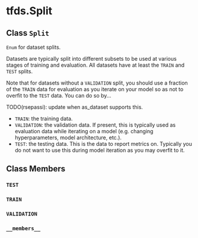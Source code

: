 <div itemscope itemtype="http://developers.google.com/ReferenceObject">
<meta itemprop="name" content="tfds.Split" />
<meta itemprop="path" content="Stable" />
<meta itemprop="property" content="TEST"/>
<meta itemprop="property" content="TRAIN"/>
<meta itemprop="property" content="VALIDATION"/>
<meta itemprop="property" content="__members__"/>
</div>

# tfds.Split

## Class `Split`



`Enum` for dataset splits.

Datasets are typically split into different subsets to be used at various
stages of training and evaluation. All datasets have at least the `TRAIN` and
`TEST` splits.

Note that for datasets without a `VALIDATION` split, you should use a fraction
of the `TRAIN` data for evaluation as you iterate on your model so as not to
overfit to the `TEST` data. You can do so by...

TODO(rsepassi): update when as_dataset supports this.

* `TRAIN`: the training data.
* `VALIDATION`: the validation data. If present, this is typically used as
  evaluation data while iterating on a model (e.g. changing hyperparameters,
  model architecture, etc.).
* `TEST`: the testing data. This is the data to report metrics on. Typically
  you do not want to use this during model iteration as you may overfit to it.

## Class Members

<h3 id="TEST"><code>TEST</code></h3>

<h3 id="TRAIN"><code>TRAIN</code></h3>

<h3 id="VALIDATION"><code>VALIDATION</code></h3>

<h3 id="__members__"><code>__members__</code></h3>

